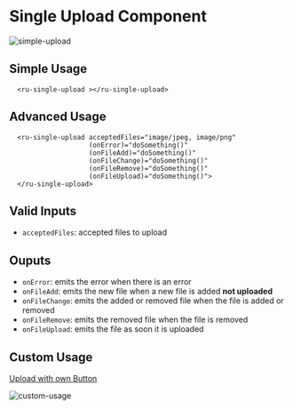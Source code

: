 # Single Upload Component

![simple-upload](https://cloud.githubusercontent.com/assets/20790833/26151729/54d950c2-3b04-11e7-83b0-cee18cb44a32.gif)

## Simple Usage

```angular2html
  <ru-single-upload ></ru-single-upload>
```

## Advanced Usage

```angular2html
  <ru-single-upload acceptedFiles="image/jpeg, image/png"
                    (onError)="doSomething()"
                    (onFileAdd)="doSomething()"
                    (onFileChange)="doSomething()"
                    (onFileRemove)="doSomething()"
                    (onFileUpload)="doSomething()">
  </ru-single-upload>
```

## Valid Inputs

* `acceptedFiles`: accepted files to upload

## Ouputs

* `onError`: emits the error when there is an error
* `onFileAdd`: emits the new file when a new file is added **not uploaded**
* `onFileChange`: emits the added or removed file when the file is added or removed
* `onFileRemove`: emits the removed file when the file is removed
* `onFileUpload`: emits the file as soon it is uploaded

## Custom Usage

[Upload with own Button](../src/app/demo/custom-single-upload)

![custom-usage](https://cloud.githubusercontent.com/assets/20790833/26152196/3770b94c-3b06-11e7-8be2-0f4a3db71ce4.gif)

